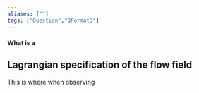 ```yaml
---
aliases: [""]
tags: ["Question","QFormat3"]
---
```


#### What is a
## Lagrangian specification of the flow field
This is where when observing 
